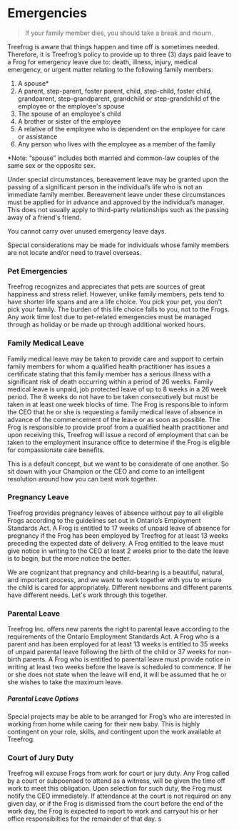 # Emergencies

> If your family member dies, you should take a break and mourn.

Treefrog is aware that things happen and time off is sometimes needed. Therefore, it is Treefrog’s policy to provide up to three (3) days paid leave to a Frog for emergency leave due to: death, illness, injury, medical emergency, or urgent matter relating to the following family members:

1. A spouse*
2. A parent, step-parent, foster parent, child, step-child, foster child, grandparent, step-grandparent, grandchild or step-grandchild of the employee or the employee's spouse
3. The spouse of an employee's child
4. A brother or sister of the employee
5. A relative of the employee who is dependent on the employee for care or assistance
6. Any person who lives with the employee as a member of the family


*Note: “spouse” includes both married and common-law couples of the same sex or the opposite sex.

Under special circumstances, bereavement leave may be granted upon the passing of a significant person in the individual’s life who is not an immediate family member. Bereavement leave under these circumstances must be applied for in advance and approved by the individual’s manager. This does not usually apply to third-party relationships such as the passing away of a friend's friend.

You cannot carry over unused emergency leave days.

Special considerations may be made for individuals whose family members are not locate and/or need to travel overseas.

### Pet Emergencies

Treefrog recognizes and appreciates that pets are sources of great happiness and stress relief. However, unlike family members, pets tend to have shorter life spans and are a life choice. You pick your pet, you don't pick your family. The burden of this life choice falls to you, not to the Frogs. Any work time lost due to pet-related emergencies must be managed through as holiday or be made up through additional worked hours.

### Family Medical Leave

Family medical leave may be taken to provide care and support to certain family members for whom a qualified health practitioner has issues a certificate stating that this family member has a serious illness with a significant risk of death occurring within a period of 26 weeks. Family medical leave is unpaid, job protected leave of up to 8 weeks in a 26 week period. The 8 weeks do not have to be taken consecutively but must be taken in at least one week blocks of time. The Frog is responsible to inform the CEO that he or she is requesting a family medical leave of absence in advance of the commencement of the leave or as soon as possible. The Frog is responsible to provide proof from a qualified health practitioner and upon receiving this, Treefrog will issue a record of employment that can be taken to the employment insurance office to determine if the Frog is eligible for compassionate care benefits.

This is a default concept, but we want to be considerate of one another. So sit down with your Champion or the CEO and come to an intelligent resolution around how you can best work together.
### Pregnancy Leave

Treefrog provides pregnancy leaves of absence without pay to all eligible Frogs according to the guidelines set out in Ontario’s Employment Standards Act. A Frog is entitled to 17 weeks of unpaid leave of absence for pregnancy if the Frog has been employed by Treefrog for at least 13 weeks preceding the expected date of delivery. A Frog entitled to the leave must give notice in writing to the CEO at least 2 weeks prior to the date the leave is to begin, but the more notice the better.

We are cognizant that pregnancy and child-bearing is a beautiful, natural, and important process, and we want to work together with you to ensure the child is cared for appropriately. Different newborns and different parents have different needs. Let's work through this together.
### Parental Leave

Treefrog Inc. offers new parents the right to parental leave according to the requirements of the Ontario Employment Standards Act. A Frog who is a parent and has been employed for at least 13 weeks is entitled to 35 weeks of unpaid parental leave following the birth of the child or 37 weeks for non-birth parents. A Frog who is entitled to parental leave must provide notice in writing at least two weeks before the leave is scheduled to commence. If he or she does not state when the leave will end, it will be assumed that he or she wishes to take the maximum leave.

##### Parental Leave Options

Special projects may be able to be arranged for Frog’s who are interested in working from home while caring for their new baby. This is highly contingent on your role, skills, and contingent upon the work available at Treefrog.

### Court of Jury Duty

Treefrog will excuse Frogs from work for court or jury duty. Any Frog called by a court or subpoenaed to attend as a witness, will be given the time off work to meet this obligation. Upon selection for such duty, the Frog must notify the CEO immediately. If attendance at the court is not required on any given day, or if the Frog is dismissed from the court before the end of the work day, the Frog is expected to report to work and carryout his or her office responsibilties for the remainder of that day. s